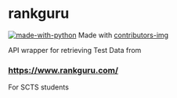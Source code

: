 # rankguru
[![made-with-python](https://img.shields.io/badge/Made%20with-Python-1f425f.svg)](https://www.python.org/)
Made with [contributors-img](https://contrib.rocks)


API wrapper for retrieving Test Data from
### https://www.rankguru.com/

For SCTS students

